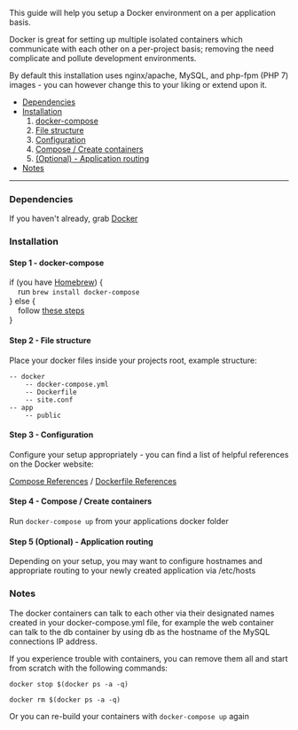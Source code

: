
This guide will help you setup a Docker environment on a per application basis.

Docker is great for setting up multiple isolated containers which communicate with each other on a per-project basis; removing the need complicate and pollute development environments.

By default this installation uses nginx/apache, MySQL, and php-fpm (PHP 7) images - you can however change this to your liking or extend upon it.

- [Dependencies](#dependencies)
- [Installation](#installation)
	1. [docker-compose](#step-1---docker-compose)
	2. [File structure](#step-2---file-structure)
	3. [Configuration](#step-3---configuration)
	4. [Compose / Create containers](#step-4---compose--create-containers)
	5. [(Optional) - Application routing](#step-5-optional---application-routing)
- [Notes](#notes)
---

### Dependencies
If you haven't already, grab [Docker](https://www.docker.com/products/docker)

### Installation
#### Step 1 - docker-compose
if (you have [Homebrew](http://brew.sh/)) {<br>
&nbsp;&nbsp;&nbsp;&nbsp;run `brew install docker-compose`<br>
} else {<br>
	&nbsp;&nbsp;&nbsp;&nbsp;follow [these steps](https://docs.docker.com/compose/install/)
<br>}

#### Step 2 - File structure
Place your docker files inside your projects root, example structure:
```
-- docker
	-- docker-compose.yml
	-- Dockerfile
	-- site.conf
-- app
	-- public
 ```
 
#### Step 3 - Configuration
Configure your setup appropriately - you can find a list of helpful references on the Docker website:

[Compose References](https://docs.docker.com/compose/compose-file/) / [Dockerfile References](https://docs.docker.com/engine/reference/builder/)

#### Step 4 - Compose / Create containers
Run `docker-compose up` from your applications docker folder

#### Step 5 (Optional) - Application routing
Depending on your setup, you may want to configure hostnames and appropriate routing to your newly created application via /etc/hosts

### Notes
The docker containers can talk to each other via their designated names created in your docker-compose.yml file, for example the web container can talk to the db container by using db as the hostname of the MySQL connections IP address.

If you experience trouble with containers, you can remove them all and start from scratch with the following commands:
```
docker stop $(docker ps -a -q)
 
docker rm $(docker ps -a -q)
```

Or you can re-build your containers with `docker-compose up` again
